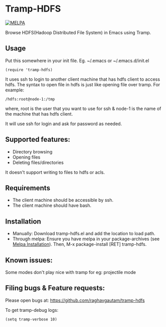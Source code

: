 # Tramp-HDFS
[![MELPA](http://melpa.org/packages/tramp-hdfs-badge.svg)](http://melpa.org/#/tramp-hdfs)

Browse HDFS(Hadoop Distributed File System) in Emacs using Tramp.

## Usage
Put this somewhere in your init file. Eg. ~/.emacs or ~/.emacs.d/init.el

    (require 'tramp-hdfs)

It uses ssh to login to another client machine that has hdfs client to access hdfs.
The syntax to open file in hdfs is just like opening file over tramp. For example:

    /hdfs:root@node-1:/tmp

where, root is the user that you want to use for ssh & node-1 is the name of the
 machine that has hdfs client.

It will use ssh for login and ask for password as needed.

## Supported features:

* Directory browsing
* Opening files
* Deleting files/directories

It doesn't support writing to files to hdfs or acls.

## Requirements
* The client machine should be accessible by ssh.
* The client machine should have bash.

## Installation

* Manually: Download tramp-hdfs.el and add the location to load path.
* Through melpa:
Ensure you have melpa in your package-archives
(see [Melpa Installation](http://melpa.org/#/getting-started)).
Then, M-x package-install [RET] tramp-hdfs. 

## Known issues:
Some modes don't play nice with tramp for eg: projectile mode

## Filing bugs & Feature requests:
Please open bugs at:
https://github.com/raghavgautam/tramp-hdfs

To get tramp-debug logs:

    (setq tramp-verbose 10)
